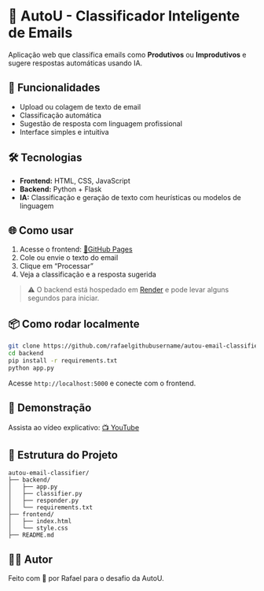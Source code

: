 # 🚀 AutoU - Classificador Inteligente de Emails

Aplicação web que classifica emails como **Produtivos** ou **Improdutivos** e sugere respostas automáticas usando IA.

## 🧠 Funcionalidades

- Upload ou colagem de texto de email
- Classificação automática
- Sugestão de resposta com linguagem profissional
- Interface simples e intuitiva

## 🛠️ Tecnologias

- **Frontend:** HTML, CSS, JavaScript
- **Backend:** Python + Flask
- **IA:** Classificação e geração de texto com heurísticas ou modelos de linguagem

## 🌐 Como usar

1. Acesse o frontend: [🔗GitHub Pages](https://www.rvwtech.com.br/autou-email-classifier/)
2. Cole ou envie o texto do email
3. Clique em “Processar”
4. Veja a classificação e a resposta sugerida

> ⚠️ O backend está hospedado em [Render](https://render.com) e pode levar alguns segundos para iniciar.

## 📦 Como rodar localmente

```bash
git clone https://github.com/rafaelgithubusername/autou-email-classifier.git
cd backend
pip install -r requirements.txt
python app.py
```

Acesse `http://localhost:5000` e conecte com o frontend.

## 🎥 Demonstração

Assista ao vídeo explicativo: [📺 YouTube](https://youtube.com/seu-video)

## 📁 Estrutura do Projeto

```
autou-email-classifier/
├── backend/
│   ├── app.py
│   ├── classifier.py
│   ├── responder.py
│   └── requirements.txt
├── frontend/
│   ├── index.html
│   └── style.css
├── README.md
```

## 👨‍💻 Autor

Feito com 💙 por Rafael para o desafio da AutoU.
